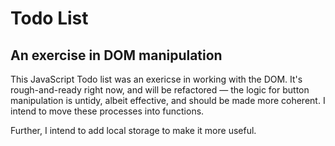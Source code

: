 # Todo List

## An exercise in DOM manipulation

This JavaScript Todo list was an exericse in working with the DOM. It's rough-and-ready right now, and will be refactored — the logic for button manipulation is untidy, albeit effective, and should be made more coherent. I intend to move these processes into functions.

Further, I intend to add local storage to make it more useful.
